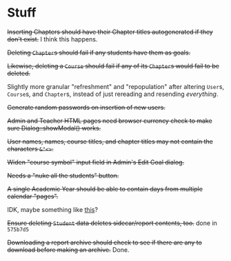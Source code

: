 # Stuff

~~Inserting Chapters should have their Chapter titles autogenerated if
they don't exist.~~ I think this happens.

~~Deleting `Chapter`s should fail if any students have them as goals.~~

~~Likewise, deleting a `Course` should fail if any of its `Chapter`s would
fail to be deleted.~~

Slightly more granular "refreshment" and "repopulation" after altering
`User`s, `Course`s, and `Chapter`s, instead of just rereading and
resending _everything_.

~~Generate random passwords on insertion of new users.~~

~~Admin and Teacher HTML pages need browser currency check to make sure
Dialog::showModal() works.~~

~~User names, names, course titles, and chapter titles may not contain
the characters `&"<>`.~~

~~Widen "course symbol" input field in Admin's Edit Goal dialog.~~

~~Needs a "nuke all the students" button.~~

~~A single Academic Year should be able to contain days from multiple
calendar "pages".~~

IDK, maybe something like [this](https://editorjs.io/)?

~~Ensure deleting `Student` data deletes sidecar/report contents, too.~~ done in `575b7d5`

~~Downloading a report archive should check to see if there are any
to download before making an archive.~~ Done.